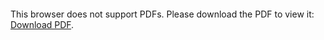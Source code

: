 <object data="https://github.com/kaiocp/personal-page/blob/master/desafio.pdf" type="application/pdf" width="700px" height="700px">
    <embed src="https://github.com/kaiocp/personal-page/blob/master/desafio.pdf">
        <p>This browser does not support PDFs. Please download the PDF to view it: <a href="https://github.com/kaiocp/personal-page/blob/master/desafio.pdf">Download PDF</a>.</p>
    </embed>
</object>